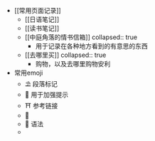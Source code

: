 - [[常用页面记录]]
	- [[日语笔记]]
	- [[读书笔记]]
	- [[中庭角落的情书信箱]]
	  collapsed:: true
		- 用于记录在各种地方看到的有意思的东西
	- [[去哪里买]]
	  collapsed:: true
		- 购物，以及去哪里购物安利
- 常用emoji
	- ⛱ 段落标记
	- 🎈  用于加强提示
	- ⛩ 参考链接
	- 📌
	- 🌵 语法
	-
